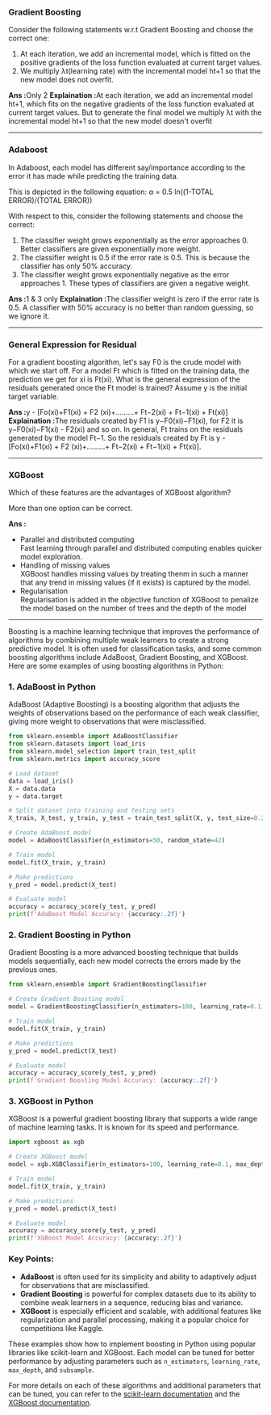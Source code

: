 <h3>Gradient Boosting</h3>
<p>Consider the following statements w.r.t Gradient Boosting and choose the correct one:
<ol>
<li>At each iteration, we add an incremental model, which is fitted on the positive gradients of the loss function evaluated at current target values.
<li>We multiply λt(learning rate) with the incremental model ht+1 so that the new model does not overfit.
</ol></p>
<b>Ans :</b>Only 2
<b>Explaination :</b>At each iteration, we add an incremental model ht+1, which fits on the negative gradients of the loss function evaluated at current target values. But to generate the final model we multiply λt with the incremental model ht+1 so that the new model doesn't overfit
<hr>

<h3>Adaboost</h3>
<p>In Adaboost, each model has different say/importance according to the error it has made while predicting the training data.<br>

This is depicted in the following equation: α =  0.5 ln((1-TOTAL ERROR)/(TOTAL ERROR))<br>

With respect to this, consider the following statements and choose the correct:
<ol>
<li>The classifier weight grows exponentially as the error approaches 0. Better classifiers are given exponentially more weight.
<li>The classifier weight is 0.5 if the error rate is 0.5. This is because the classifier has only 50% accuracy.
<li>The classifier weight grows exponentially negative as the error approaches 1. These types of classifiers are given a negative weight.
</ol></p>
<b>Ans :</b>1 & 3 only
<b>Explaination :</b>The classifier weight is zero if the error rate is 0.5. A classifier with 50% accuracy is no better than random guessing, so we ignore it.
<hr>

<h3>General Expression for Residual</h3>
<p>For a gradient boosting algorithm, let's say F0 is the crude model with which we start off. For a model Ft which is fitted on the training data, the prediction we get for xi is Ft(xi). What is the general expression of the residuals generated once the Ft model is trained? Assume y is the initial target variable.</p>
<b>Ans :</b>y - [Fo(xi)+F1(xi) + F2 (xi)+.........+ Ft−2(xi) + Ft−1(xi) + Ft(xi)]
<b>Explaination :</b>The residuals created by F1 is y−F0(xi)−F1(xi), for F2 it is  y−F0(xi)−F1(xi) - F2(xi) and so on. In general, Ft trains on the residuals generated by the model Ft−1.  So the residuals created by Ft is y - [Fo(xi)+F1(xi) + F2 (xi)+.........+ Ft−2(xi) + Ft−1(xi) + Ft(xi)].
<hr>

<h3>XGBoost</h3>
<p>Which of these features are the advantages of XGBoost algorithm?

More than one option can be correct.</p>
<b>Ans :</b>
<ul>
<li>Parallel and distributed computing<br>
Fast learning through parallel and distributed computing enables quicker model exploration.
<li>Handling of missing values<br>
XGBoost handles missing values by treating thenm in such a manner that any trend in missing values (if it exists)  is captured by the model.
<li>Regularisation<br>
Regularisation  is added in the objective function of XGBoost to penalize the model based on the number of trees and the depth of the model
</ul>
<hr>

Boosting is a machine learning technique that improves the performance of algorithms by combining multiple weak learners to create a strong predictive model. It is often used for classification tasks, and some common boosting algorithms include AdaBoost, Gradient Boosting, and XGBoost. Here are some examples of using boosting algorithms in Python:

### 1. **AdaBoost in Python**
AdaBoost (Adaptive Boosting) is a boosting algorithm that adjusts the weights of observations based on the performance of each weak classifier, giving more weight to observations that were misclassified.

```python
from sklearn.ensemble import AdaBoostClassifier
from sklearn.datasets import load_iris
from sklearn.model_selection import train_test_split
from sklearn.metrics import accuracy_score

# Load dataset
data = load_iris()
X = data.data
y = data.target

# Split dataset into training and testing sets
X_train, X_test, y_train, y_test = train_test_split(X, y, test_size=0.2, random_state=42)

# Create AdaBoost model
model = AdaBoostClassifier(n_estimators=50, random_state=42)

# Train model
model.fit(X_train, y_train)

# Make predictions
y_pred = model.predict(X_test)

# Evaluate model
accuracy = accuracy_score(y_test, y_pred)
print(f'AdaBoost Model Accuracy: {accuracy:.2f}')
```

### 2. **Gradient Boosting in Python**
Gradient Boosting is a more advanced boosting technique that builds models sequentially, each new model corrects the errors made by the previous ones.

```python
from sklearn.ensemble import GradientBoostingClassifier

# Create Gradient Boosting model
model = GradientBoostingClassifier(n_estimators=100, learning_rate=0.1, max_depth=3, random_state=42)

# Train model
model.fit(X_train, y_train)

# Make predictions
y_pred = model.predict(X_test)

# Evaluate model
accuracy = accuracy_score(y_test, y_pred)
print(f'Gradient Boosting Model Accuracy: {accuracy:.2f}')
```

### 3. **XGBoost in Python**
XGBoost is a powerful gradient boosting library that supports a wide range of machine learning tasks. It is known for its speed and performance.

```python
import xgboost as xgb

# Create XGBoost model
model = xgb.XGBClassifier(n_estimators=100, learning_rate=0.1, max_depth=3, random_state=42)

# Train model
model.fit(X_train, y_train)

# Make predictions
y_pred = model.predict(X_test)

# Evaluate model
accuracy = accuracy_score(y_test, y_pred)
print(f'XGBoost Model Accuracy: {accuracy:.2f}')
```

### Key Points:
- **AdaBoost** is often used for its simplicity and ability to adaptively adjust for observations that are misclassified.
- **Gradient Boosting** is powerful for complex datasets due to its ability to combine weak learners in a sequence, reducing bias and variance.
- **XGBoost** is especially efficient and scalable, with additional features like regularization and parallel processing, making it a popular choice for competitions like Kaggle.

These examples show how to implement boosting in Python using popular libraries like scikit-learn and XGBoost. Each model can be tuned for better performance by adjusting parameters such as `n_estimators`, `learning_rate`, `max_depth`, and `subsample`.

For more details on each of these algorithms and additional parameters that can be tuned, you can refer to the [scikit-learn documentation](https://scikit-learn.org/) and the [XGBoost documentation](https://xgboost.readthedocs.io/).
